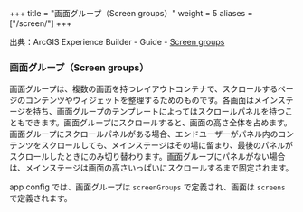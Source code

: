 +++
title = "画面グループ（Screen groups）"
weight = 5
aliases = ["/screen/"]
+++

出典：ArcGIS Experience Builder - Guide - [Screen groups](https://developers.arcgis.com/experience-builder/guide/core-concepts/screen/)

### 画面グループ（Screen groups）
画面グループは、複数の画面を持つレイアウトコンテナで、スクロールするページのコンテンツやウィジェットを整理するためのものです。各画面はメインステージを持ち、画面グループのテンプレートによってはスクロールパネルを持つこともできます。画面グループにスクロールすると、画面の高さ全体を占めます。画面グループにスクロールパネルがある場合、エンドユーザーがパネル内のコンテンツをスクロールしても、メインステージはその場に留まり、最後のパネルがスクロールしたときにのみ切り替わります。画面グループにパネルがない場合は、メインステージは画面の高さいっぱいにスクロールするまで固定されます。

app config では、画面グループは `screenGroups` で定義され、画面は `screens` で定義されます。
